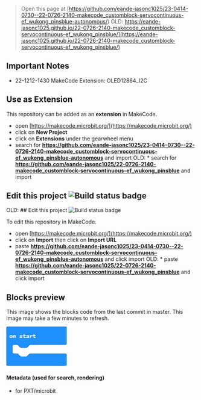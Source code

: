 
> Open this page at [https://github.com/eande-jasonc1025/23-0414-0730--22-0726-2140-makecode_customblock-servocontinuous-ef_wukong_pinsblue-autonomous/)
OLD: https://eande-jasonc1025.github.io/22-0726-2140-makecode_customblock-servocontinuous-ef_wukong_pinsblue/](https://eande-jasonc1025.github.io/22-0726-2140-makecode_customblock-servocontinuous-ef_wukong_pinsblue/)

## Important Notes
* 22-1212-1430 MakeCode Extension: OLED12864_I2C

## Use as Extension

This repository can be added as an **extension** in MakeCode.

* open [https://makecode.microbit.org/](https://makecode.microbit.org/)
* click on **New Project**
* click on **Extensions** under the gearwheel menu
* search for **https://github.com/eande-jasonc1025/23-0414-0730--22-0726-2140-makecode_customblock-servocontinuous-ef_wukong_pinsblue-autonomous** and import
OLD: * search for **https://github.com/eande-jasonc1025/22-0726-2140-makecode_customblock-servocontinuous-ef_wukong_pinsblue** and import

## Edit this project ![Build status badge](https://github.com/eande-jasonc1025/23-0414-0730--22-0726-2140-makecode_customblock-servocontinuous-ef_wukong_pinsblue-autonomous)
OLD: ## Edit this project ![Build status badge](https://github.com/eande-jasonc1025/22-0726-2140-makecode_customblock-servocontinuous-ef_wukong_pinsblue/workflows/MakeCode/badge.svg)

To edit this repository in MakeCode.

* open [https://makecode.microbit.org/](https://makecode.microbit.org/)
* click on **Import** then click on **Import URL**
* paste **https://github.com/eande-jasonc1025/23-0414-0730--22-0726-2140-makecode_customblock-servocontinuous-ef_wukong_pinsblue-autonomous** and click import
OLD: * paste **https://github.com/eande-jasonc1025/22-0726-2140-makecode_customblock-servocontinuous-ef_wukong_pinsblue** and click import

## Blocks preview

This image shows the blocks code from the last commit in master.
This image may take a few minutes to refresh.

![A rendered view of the blocks](https://github.com/eande-jasonc1025/22-0726-2140-makecode_customblock-servocontinuous-ef_wukong_pinsblue/raw/master/.github/makecode/blocks.png)

#### Metadata (used for search, rendering)

* for PXT/microbit
<script src="https://makecode.com/gh-pages-embed.js"></script><script>makeCodeRender("{{ site.makecode.home_url }}", "{{ site.github.owner_name }}/{{ site.github.repository_name }}");</script>
